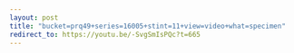```yaml
---
layout: post
title: "bucket=prq49+series=16005+stint=11+view=video+what=specimen"
redirect_to: https://youtu.be/-SvgSmIsPQc?t=665
---
```

